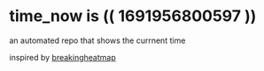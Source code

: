 # time_now is (( 1691956800597 ))

an automated repo that shows the currnent time

inspired by [breakingheatmap](https://github.com/breakingheatmap/breakingheatmap)